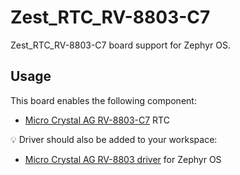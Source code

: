 # Zest_RTC_RV-8803-C7

Zest_RTC_RV-8803-C7 board support for Zephyr OS.

## Usage

This board enables the following component:

- [Micro Crystal AG RV-8803-C7](https://www.microcrystal.com/en/products/real-time-clock-rtc-modules/rv-8803-c7/) RTC

💡 Driver should also be added to your workspace:

- [Micro Crystal AG RV-8803 driver](https://github.com/catie-aq/zephyr_microcrystal-rv8803) for Zephyr OS
